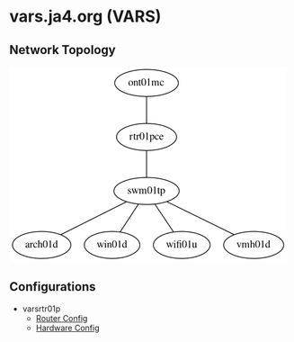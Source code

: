 # vars.ja4.org (VARS)

## Network Topology

![Network Topology](network.png)

## Configurations

* varsrtr01p
    * [Router Config](rtr01pce.nix)
    * [Hardware Config](rtr01pce.hardware-configuration.nix)